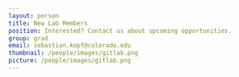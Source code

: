 ```yaml
---
layout: person
title: New Lab Members
position: Interested? Contact us about upcoming opportunities.
group: grad
email: sebastian.kopf@colorado.edu
thumbnail: /people/images/gitlab.png
picture: /people/images/gitlab.png
---
```

